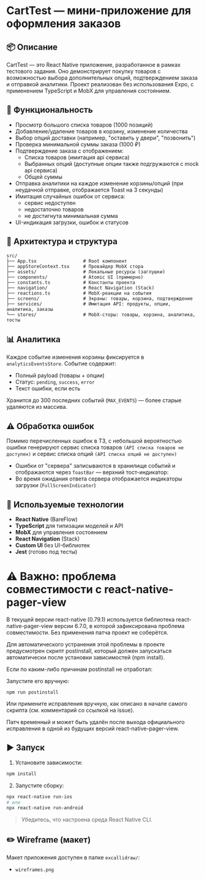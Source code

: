 # CartTest — мини-приложение для оформления заказов

## 📦 Описание

CartTest — это React Native приложение, разработанное в рамках тестового задания. Оно демонстрирует покупку товаров с
возможностью выбора дополнительных опций, подтверждением заказа и отправкой аналитики. Проект реализован без
использования Expo, с применением TypeScript и MobX для управления состоянием.

## 🧩 Функциональность

- Просмотр большого списка товаров (1000 позиций)
- Добавление/удаление товаров в корзину, изменение количества
- Выбор опций доставки (например, "оставить у двери", "позвонить")
- Проверка минимальной суммы заказа (1000 ₽)
- Подтверждение заказа с отображением:
    - Списка товаров (имитация api сервиса)
    - Выбранных опций (доступные опции также подгружаются с mock api сервиса)
    - Общей суммы
- Отправка аналитики на каждое изменение корзины/опций (при неудачной отправке, отображается Toast на 3 секунды)
- Имитация случайных ошибок от сервиса:
    - сервис недоступен
    - недостаточно товаров
    - не достигнута минимальная сумма
- UI-индикация загрузки, ошибок и статусов

## 🧠 Архитектура и структура

```
src/
├── App.tsx                 # Root компонент
├── appStoreContext.tsx     # Провайдер MobX стора
├── assets/                 # Локальные ресурсы (заглушки)
├── components/             # Atomic UI (примерно)
├── constants.ts            # Константы проекта
├── navigation/             # React Navigation (Stack)
├── reactions.ts            # MobX-реакции на события
├── screens/                # Экраны: товары, корзина, подтверждение
├── services/               # Имитация API: продукты, опции, аналитика, заказы
└── stores/                 # MobX-сторы: товары, корзина, аналитика, тосты
```

## 📊 Аналитика

Каждое событие изменения корзины фиксируется в `analyticsEventsStore`. Событие содержит:

- Полный payload (товары + опции)
- Статус: `pending`, `success`, `error`
- Текст ошибки, если есть

Хранится до 300 последних событий (`MAX_EVENTS`) — более старые удаляются из массива.

## ⚠️ Обработка ошибок

Помимо перечисленных ошибок в ТЗ, с небольшой вероятностью ошибки
генерируют сервис списка товаров `(API списка товаров не доступен)` и сервис списка опций
`(API списка опций не доступен)`

- Ошибки от "сервера" записываются в хранилище событий и отображаются через `ToastBar` — верхний тост-индикатор:
- Во время ожидания ответа сервера отображается индикаторы загрузки (`FullScreenIndicator`)

## 📐 Используемые технологии

- **React Native** (BareFlow)
- **TypeScript** для типизации моделей и API
- **MobX** для управления состоянием
- **React Navigation** (Stack)
- **Custom UI** без UI-библиотек
- **Jest** (готово под тесты)

# ⚠ Важно: проблема совместимости с react-native-pager-view

В текущей версии react-native (0.79.1) используется библиотека react-native-pager-view версии 6.7.0, в которой
зафиксирована проблема совместимости. Без применения патча проект не соберётся.

Для автоматического устранения этой проблемы в проекте предусмотрен скрипт postinstall, который должен запускаться
автоматически после установки зависимостей (npm install).

Если по каким-либо причинам postinstall не отработал:

Запустите его вручную:

`npm run postinstall`

Или примените исправления вручную, как описано в начале самого скрипта (см. комментарий со ссылкой на issue).

Патч временный и может быть удалён после выхода официального исправления в одной из будущих версий
react-native-pager-view.

## ▶️ Запуск

1. Установите зависимости:

```bash
npm install
```

2. Запустите сборку:

```bash
npx react-native run-ios
# или
npx react-native run-android
```

> Убедитесь, что настроена среда React Native CLI.

## ✏️ Wireframe (макет)

Макет приложения доступен в папке `excallidraw/`:

- `wireframes.png`
